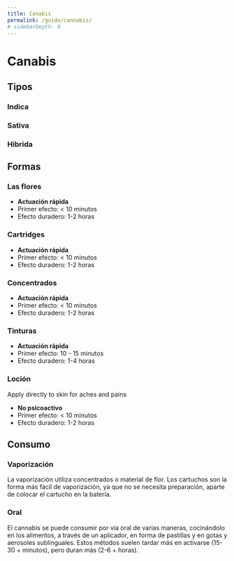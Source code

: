 ```yaml
---
title: Canabis
permalink: /guide/cannabis/
# sidebarDepth: 0
---
```

<Ads />

# Canabis

## Tipos

### Indica
### Sativa
### Híbrida

## Formas

### Las flores

- **Actuación rápida**
- Primer efecto: < 10 minutos
- Efecto duradero: 1-2 horas

### Cartridges

- **Actuación rápida**
- Primer efecto: < 10 minutos
- Efecto duradero: 1-2 horas

### Concentrados

- **Actuación rápida**
- Primer efecto: < 10 minutos
- Efecto duradero: 1-2 horas


### Tinturas

- **Actuación rápida**
- Primer efecto: 10 - 15 minutos
- Efecto duradero: 1-4 horas

### Loción
Apply directly to skin for aches and pains

- **No psicoactivo**
- Primer efecto: < 10 minutos
- Efecto duradero: 1-2 horas


## Consumo

### Vaporización
La vaporización utiliza concentrados o material de flor. Los cartuchos son la forma más fácil de vaporización, ya que no se necesita preparación, aparte de colocar el cartucho en la batería.

### Oral
El cannabis se puede consumir por vía oral de varias maneras, cocinándolo en los alimentos, a través de un aplicador, en forma de pastillas y en gotas y aerosoles sublinguales. Estos métodos suelen tardar más en activarse (15-30 + minutos), pero duran más (2-6 + horas).


